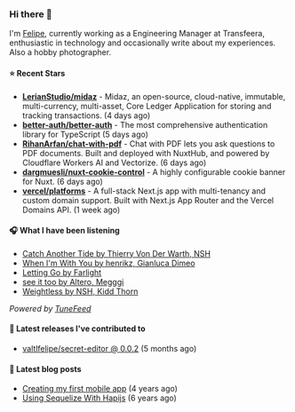 ### Hi there 👋

I'm [Felipe](https://felipevm.com), currently working as a Engineering Manager at Transfeera, enthusiastic in technology and occasionally write about my experiences. Also a hobby photographer.

#### ⭐ Recent Stars
- **[LerianStudio/midaz](https://github.com/LerianStudio/midaz)** - Midaz, an open-source, cloud-native, immutable, multi-currency, multi-asset, Core Ledger Application for storing and tracking transactions.  (4 days ago)
- **[better-auth/better-auth](https://github.com/better-auth/better-auth)** - The most comprehensive authentication library for TypeScript (5 days ago)
- **[RihanArfan/chat-with-pdf](https://github.com/RihanArfan/chat-with-pdf)** - Chat with PDF lets you ask questions to PDF documents. Built and deployed with NuxtHub, and powered by Cloudflare Workers AI and Vectorize. (6 days ago)
- **[dargmuesli/nuxt-cookie-control](https://github.com/dargmuesli/nuxt-cookie-control)** - A highly configurable cookie banner for Nuxt. (6 days ago)
- **[vercel/platforms](https://github.com/vercel/platforms)** - A full-stack Next.js app with multi-tenancy and custom domain support. Built with Next.js App Router and the Vercel Domains API. (1 week ago)

#### 🎧 What I have been listening
- [Catch Another Tide by Thierry Von Der Warth, NSH](https://open.spotify.com/track/6VvUHvbrWKrVvlndasAAgv)
- [When I&#39;m With You by henrikz, Gianluca Dimeo](https://open.spotify.com/track/2utekQhDecc0eUeAOBOTEs)
- [Letting Go by Farlight](https://open.spotify.com/track/1QNBWBATEoI7J0JO68SKA1)
- [see it too by Altero, Megggi](https://open.spotify.com/track/4XFrGc9OyYWpsnhjqSgEl2)
- [Weightless by NSH, Kidd Thorn](https://open.spotify.com/track/1MHc8EaFqSSgWb3WrqN2iq)

_Powered by [TuneFeed](https://tunefeed.app?ref=valtlfelipe-gh-profile)_ 

#### 🚀 Latest releases I've contributed to


- [valtlfelipe/secret-editor @ 0.0.2](https://github.com/valtlfelipe/secret-editor/releases/tag/0.0.2) (5 months ago)

#### 📄 Latest blog posts
- [Creating my first mobile app](https://felipevm.com/posts/creating-my-first-mobile-app/) (4 years ago)
- [Using Sequelize With Hapijs](https://felipevm.com/posts/using-sequelize-with-hapijs/) (6 years ago)
